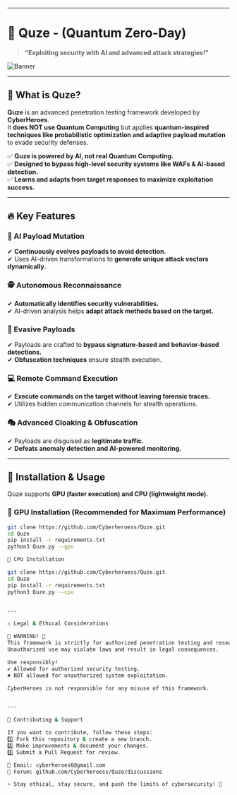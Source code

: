 
---

# 🤖 Quze - (Quantum Zero-Day)  
> **"Exploiting security with AI and advanced attack strategies!"**  

![Banner](https://github.com/user-attachments/assets/5b117b56-469e-4599-bdea-fe7638ddaa52)  

---

## 🚀 What is Quze?  

**Quze** is an advanced penetration testing framework developed by **CyberHeroes**.  
It **does NOT use Quantum Computing** but applies **quantum-inspired techniques like probabilistic optimization and adaptive payload mutation** to evade security defenses.  

✅ **Quze is powered by AI, not real Quantum Computing.**  
✅ **Designed to bypass high-level security systems like WAFs & AI-based detection.**  
✅ **Learns and adapts from target responses to maximize exploitation success.**  

---

## 🔥 Key Features  

### **🤖 AI Payload Mutation**  
✔ **Continuously evolves payloads to avoid detection.**  
✔ Uses AI-driven transformations to **generate unique attack vectors dynamically.**  

### **🕵️ Autonomous Reconnaissance**  
✔ **Automatically identifies security vulnerabilities.**  
✔ AI-driven analysis helps **adapt attack methods based on the target.**  

### **🏹 Evasive Payloads**  
✔ Payloads are crafted to **bypass signature-based and behavior-based detections.**  
✔ **Obfuscation techniques** ensure stealth execution.  

### **💻 Remote Command Execution**  
✔ **Execute commands on the target without leaving forensic traces.**  
✔ Utilizes hidden communication channels for stealth operations.  

### **🎭 Advanced Cloaking & Obfuscation**  
✔ Payloads are disguised as **legitimate traffic.**  
✔ **Defeats anomaly detection and AI-powered monitoring.**  

---

## 📌 Installation & Usage  

Quze supports **GPU (faster execution) and CPU (lightweight mode).**  

### **🔹 GPU Installation (Recommended for Maximum Performance)**  
```bash
git clone https://github.com/Cyberheroess/Quze.git
cd Quze
pip install -r requirements.txt
python3 Quze.py --gpu

🔹 CPU Installation

git clone https://github.com/Cyberheroess/Quze.git
cd Quze
pip install -r requirements.txt
python3 Quze.py --cpu


---

⚠ Legal & Ethical Considerations

🚨 WARNING! 🚨
This framework is strictly for authorized penetration testing and research.
Unauthorized use may violate laws and result in legal consequences.

Use responsibly!
✔ Allowed for authorized security testing.
✖ NOT allowed for unauthorized system exploitation.

CyberHeroes is not responsible for any misuse of this framework.


---

📢 Contributing & Support

If you want to contribute, follow these steps:
1️⃣ Fork this repository & create a new branch.
2️⃣ Make improvements & document your changes.
3️⃣ Submit a Pull Request for review.

📩 Email: cyberheroes6@gmail.com
📢 Forum: github.com/Cyberheroess/Quze/discussions

> Stay ethical, stay secure, and push the limits of cybersecurity! 🚀

